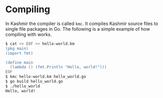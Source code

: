# Compiling

In Kashmir the compiler is called `kmc`. It compiles Kashmir source
files to single file packages in Go. The following is a simple
example of how compiling with works.

```bash
$ cat << EOF >> hello-world.km
(pkg main)
(import fmt)

(define main
  (lambda () (fmt.Println "Hello, world!")))
EOF
$ kmc hello-world.km hello_world.go
$ go build hello_world.go
$ ./hello_world
Hello, world!
```
